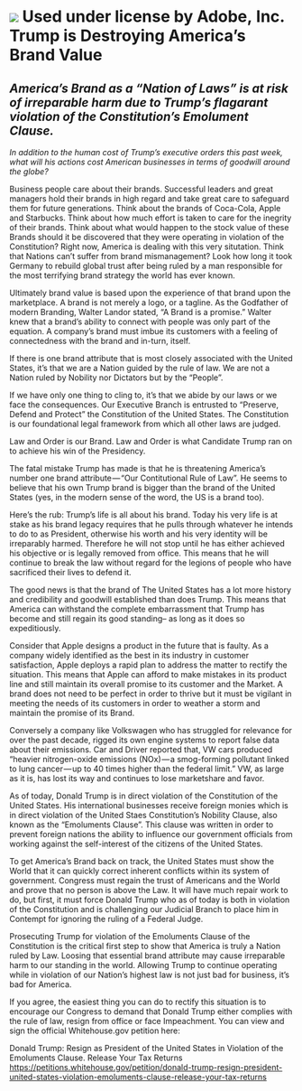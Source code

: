 ![](https://cdn-images-1.medium.com/max/800/1*8cJCUzVPPB_ze2bbL1ckPw.jpeg)
Used under license by Adobe, Inc.
**Trump is Destroying America’s Brand Value**
=============================================

*America’s Brand as a “Nation of Laws” is at risk of irreparable harm due to Trump’s flagarant violation of the Constitution’s Emolument Clause.*
-------------------------------------------------------------------------------------------------------------------------------------------------

*In addition to the human cost of Trump’s executive orders this past
week, what will his actions cost American businesses in terms of
goodwill around the globe?*

Business people care about their brands. Successful leaders and great
managers hold their brands in high regard and take great care to
safeguard them for future generations. Think about the brands of
Coca-Cola, Apple and Starbucks. Think about how much effort is taken to
care for the inegrity of their brands. Think about what would happen to
the stock value of these Brands should it be discovered that they were
operating in violation of the Constitution? Right now, America is
dealing with this very situtation. Think that Nations can’t suffer from
brand mismanagement? Look how long it took Germany to rebuild global
trust after being ruled by a man responsible for the most terrifying
brand strategy the world has ever known.

Ultimately brand value is based upon the experience of that brand upon
the marketplace. A brand is not merely a logo, or a tagline. As the
Godfather of modern Branding, Walter Landor stated, “A Brand is a
promise.” Walter knew that a brand’s ability to connect with people was
only part of the equation. A company’s brand must imbue its customers
with a feeling of connectedness with the brand and in-turn, itself.

If there is one brand attribute that is most closely associated with the
United States, it’s that we are a Nation guided by the rule of law. We
are not a Nation ruled by Nobility nor Dictators but by the “People”.

If we have only one thing to cling to, it’s that we abide by our laws or
we face the consequences. Our Executive Branch is entrusted to
“Preserve, Defend and Protect” the Constitution of the United States.
The Constitution is our foundational legal framework from which all
other laws are judged.

Law and Order is our Brand. Law and Order is what Candidate Trump ran on
to achieve his win of the Presidency.

The fatal mistake Trump has made is that he is threatening America’s
number one brand attribute — “Our Contitutional Rule of Law”. He seems
to believe that his own Trump brand is bigger than the brand of the
United States (yes, in the modern sense of the word, the US is a brand
too).

Here’s the rub: Trump’s life is all about his brand. Today his very life
is at stake as his brand legacy requires that he pulls through whatever
he intends to do to as President, otherwise his worth and his very
identity will be irreparably harmed. Therefore he will not stop until he
has either achieved his objective or is legally removed from office.
This means that he will continue to break the law without regard for the
legions of people who have sacrificed their lives to defend it.

The good news is that the brand of The United States has a lot more
history and credibility and goodwill established than does Trump. This
means that America can withstand the complete embarrassment that Trump
has become and still regain its good standing– as long as it does so
expeditiously.

Consider that Apple designs a product in the future that is faulty. As a
company widely identified as the best in its industry in customer
satisfaction, Apple deploys a rapid plan to address the matter to
rectify the situation. This means that Apple can afford to make mistakes
in its product line and still maintain its overall promise to its
customer and the Market. A brand does not need to be perfect in order to
thrive but it must be vigilant in meeting the needs of its customers in
order to weather a storm and maintain the promise of its Brand.

Conversely a company like Volkswagen who has struggled for relevance for
over the past decade, rigged its own engine systems to report false data
about their emissions. Car and Driver reported that, VW cars produced
“heavier nitrogen-oxide emissions (NOx) — a smog-forming pollutant
linked to lung cancer — up to 40 times higher than the federal limit.”
VW, as large as it is, has lost its way and continues to lose
marketshare and favor.

As of today, Donald Trump is in direct violation of the Constitution of
the United States. His international businesses receive foreign monies
which is in direct violation of the United Staes Constitution’s Nobility
Clause, also known as the “Emoluments Clause”. This clause was written
in order to prevent foreign nations the ability to influence our
government officials from working against the self-interest of the
citizens of the United States.

To get America’s Brand back on track, the United States must show the
World that it can quickly correct inherent conflicts within its system
of government. Congress must regain the trust of Americans and the World
and prove that no person is above the Law. It will have much repair work
to do, but first, it must force Donald Trump who as of today is both in
violation of the Constitution and is challenging our Judicial Branch to
place him in Contempt for ignoring the ruling of a Federal Judge.

Prosecuting Trump for violation of the Emoluments Clause of the
Constitution is the critical first step to show that America is truly a
Nation ruled by Law. Loosing that essential brand attribute may cause
irreparable harm to our standing in the world. Allowing Trump to
continue operating while in violation of our Nation’s highest law is not
just bad for business, it’s bad for America.

If you agree, the easiest thing you can do to rectify this situation is
to encourage our Congress to demand that Donald Trump either complies
with the rule of law, resign from office or face Impeachment. You can
view and sign the official Whitehouse.gov petition here:

Donald Trump: Resign as President of the United States in Violation of
the Emoluments Clause. Release Your Tax Returns  
https://petitions.whitehouse.gov/petition/donald-trump-resign-president-united-states-violation-emoluments-clause-release-your-tax-returns



